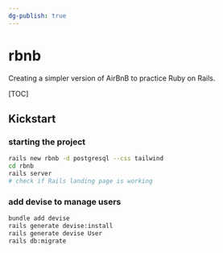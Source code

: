 ```yaml
---
dg-publish: true
---
```

# rbnb

Creating a simpler version of AirBnB to practice Ruby on Rails.

[TOC]

## Kickstart

### starting the project

```sh
rails new rbnb -d postgresql --css tailwind
cd rbnb
rails server
# check if Rails landing page is working
```

### add devise to manage users

```sh
bundle add devise
rails generate devise:install
rails generate devise User
rails db:migrate
```

